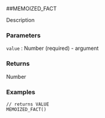 ##MEMOIZED_FACT

Description

### Parameters
`value` : Number (required) - argument

### Returns
Number

### Examples
```
// returns VALUE
MEMOIZED_FACT()
```